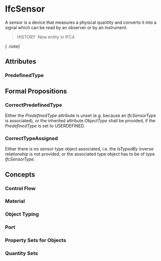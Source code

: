 # IfcSensor

A sensor is a device that measures a physical quantity and converts it into a signal which can be read by an observer or by an instrument.

> HISTORY&nbsp; New entity in IFC4

{ .note}
>

## Attributes

### PredefinedType


## Formal Propositions

### CorrectPredefinedType
Either the _PredefinedType_ attribute is unset (e.g. because an _IfcSensorType_ is associated), or the inherited attribute _ObjectType_ shall be provided, if the _PredefinedType_ is set to USERDEFINED.

### CorrectTypeAssigned
Either there is no sensor type object associated, i.e. the _IsTypedBy_ inverse relationship is not provided, or the associated type object has to be of type _IfcSensorType_.

## Concepts

### Control Flow


### Material


### Object Typing


### Port


### Property Sets for Objects


### Quantity Sets


